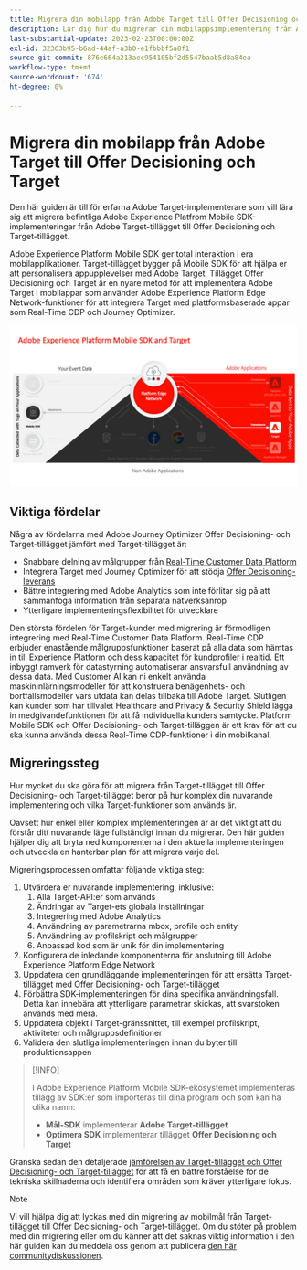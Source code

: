 ```yaml
---
title: Migrera din mobilapp från Adobe Target till Offer Decisioning och Target
description: Lär dig hur du migrerar din mobilappsimplementering från Adobe Target till Offer Decisioning och Target
last-substantial-update: 2023-02-23T00:00:00Z
exl-id: 32363b95-b6ad-44af-a3b0-e1fbbbf5a8f1
source-git-commit: 876e664a213aec954105bf2d5547baab5d8a84ea
workflow-type: tm+mt
source-wordcount: '674'
ht-degree: 0%

---
```


# Migrera din mobilapp från Adobe Target till Offer Decisioning och Target

Den här guiden är till för erfarna Adobe Target-implementerare som vill lära sig att migrera befintliga Adobe Experience Platfrom Mobile SDK-implementeringar från Adobe Target-tillägget till Offer Decisioning och Target-tillägget.

Adobe Experience Platform Mobile SDK ger total interaktion i era mobilapplikationer. Target-tillägget bygger på Mobile SDK för att hjälpa er att personalisera appupplevelser med Adobe Target. Tillägget Offer Decisioning och Target är en nyare metod för att implementera Adobe Target i mobilappar som använder Adobe Experience Platform Edge Network-funktioner för att integrera Target med plattformsbaserade appar som Real-Time CDP och Journey Optimizer.

![Bild som visar Mobile SDK som ansluter till Target via Edge Network med Offer Decisioning- och Target-tilläggen](assets/datacollection.png)

## Viktiga fördelar

Några av fördelarna med Adobe Journey Optimizer Offer Decisioning- och Target-tillägget jämfört med Target-tillägget är:

* Snabbare delning av målgrupper från [Real-Time Customer Data Platform](https://experienceleague.adobe.com/en/docs/platform-learn/tutorials/destinations/target/next-hit-personalization)
* Integrera Target med Journey Optimizer för att stödja [Offer Decisioning-leverans](https://experienceleague.adobe.com/en/docs/target/using/integrate/ajo/offer-decision)
* Bättre integrering med Adobe Analytics som inte förlitar sig på att sammanfoga information från separata nätverksanrop
* Ytterligare implementeringsflexibilitet för utvecklare

Den största fördelen för Target-kunder med migrering är förmodligen integrering med Real-Time Customer Data Platform. Real-Time CDP erbjuder enastående målgruppsfunktioner baserat på alla data som hämtas in till Experience Platform och dess kapacitet för kundprofiler i realtid. Ett inbyggt ramverk för datastyrning automatiserar ansvarsfull användning av dessa data. Med Customer AI kan ni enkelt använda maskininlärningsmodeller för att konstruera benägenhets- och bortfallsmodeller vars utdata kan delas tillbaka till Adobe Target. Slutligen kan kunder som har tillvalet Healthcare and Privacy &amp; Security Shield lägga in medgivandefunktionen för att få individuella kunders samtycke. Platform Mobile SDK och Offer Decisioning- och Target-tilläggen är ett krav för att du ska kunna använda dessa Real-Time CDP-funktioner i din mobilkanal.

## Migreringssteg

Hur mycket du ska göra för att migrera från Target-tillägget till Offer Decisioning- och Target-tillägget beror på hur komplex din nuvarande implementering och vilka Target-funktioner som används är.

Oavsett hur enkel eller komplex implementeringen är är det viktigt att du förstår ditt nuvarande läge fullständigt innan du migrerar. Den här guiden hjälper dig att bryta ned komponenterna i den aktuella implementeringen och utveckla en hanterbar plan för att migrera varje del.

Migreringsprocessen omfattar följande viktiga steg:

1. Utvärdera er nuvarande implementering, inklusive:
   1. Alla Target-API:er som används
   1. Ändringar av Target-ets globala inställningar
   1. Integrering med Adobe Analytics
   1. Användning av parametrarna mbox, profile och entity
   1. Användning av profilskript och målgrupper
   1. Anpassad kod som är unik för din implementering
1. Konfigurera de inledande komponenterna för anslutning till Adobe Experience Platform Edge Network
1. Uppdatera den grundläggande implementeringen för att ersätta Target-tillägget med Offer Decisioning- och Target-tillägget
1. Förbättra SDK-implementeringen för dina specifika användningsfall. Detta kan innebära att ytterligare parametrar skickas, att svarstoken används med mera.
1. Uppdatera objekt i Target-gränssnittet, till exempel profilskript, aktiviteter och målgruppsdefinitioner
1. Validera den slutliga implementeringen innan du byter till produktionsappen


>[!INFO]
>
>I Adobe Experience Platform Mobile SDK-ekosystemet implementeras tillägg av SDK:er som importeras till dina program och som kan ha olika namn:
>
> * **Mål-SDK** implementerar **Adobe Target-tillägget**
> * **Optimera SDK** implementerar tillägget **Offer Decisioning och Target**

Granska sedan den detaljerade [jämförelsen av Target-tillägget och Offer Decisioning- och Target-tillägget](comparison.md) för att få en bättre förståelse för de tekniska skillnaderna och identifiera områden som kräver ytterligare fokus.

>[!NOTE]
>
>Vi vill hjälpa dig att lyckas med din migrering av mobilmål från Target-tillägget till Offer Decisioning- och Target-tillägget. Om du stöter på problem med din migrering eller om du känner att det saknas viktig information i den här guiden kan du meddela oss genom att publicera [den här communitydiskussionen](https://experienceleaguecommunities.adobe.com/t5/adobe-experience-platform-data/tutorial-discussion-migrate-adobe-target-to-mobile-sdk-on-edge/m-p/747484#M625).
